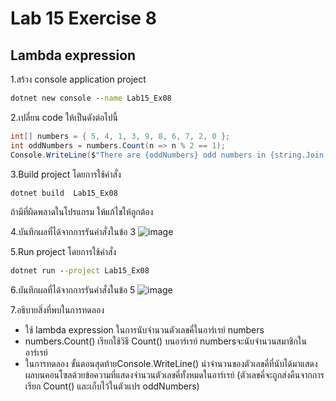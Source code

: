 # Lab 15 Exercise 8

## Lambda expression

1.สร้าง console application project

```cmd
dotnet new console --name Lab15_Ex08
```

2.เปลี่ยน code ให้เป็นดังต่อไปนี้

```cs
int[] numbers = { 5, 4, 1, 3, 9, 8, 6, 7, 2, 0 };
int oddNumbers = numbers.Count(n => n % 2 == 1);
Console.WriteLine($"There are {oddNumbers} odd numbers in {string.Join(" ", numbers)}");
```

3.Build project โดยการใช้คำสั่ง

```cmd
dotnet build  Lab15_Ex08
```

ถ้ามีที่ผิดพลาดในโปรแกรม ให้แก้ไขให้ถูกต้อง

4.บันทึกผลที่ได้จากการรันคำสั่งในข้อ 3
![image](https://github.com/65030121natthamon/03376836-OOP-2566-Lab-15/assets/144195611/aa9e81c9-f81f-4938-882c-f61adad3e4d3)

5.Run project โดยการใช้คำสั่ง

```cmd
dotnet run --project Lab15_Ex08
```

6.บันทึกผลที่ได้จากการรันคำสั่งในข้อ 5
![image](https://github.com/65030121natthamon/03376836-OOP-2566-Lab-15/assets/144195611/4af41a55-bc62-471e-9ca7-9e6a9c67bc74)

7.อธิบายสิ่งที่พบในการทดลอง
- ใช้ lambda expression ในการนับจำนวนตัวเลขคี่ในอาร์เรย์ numbers
- numbers.Count() เรียกใช้วิธี Count() บนอาร์เรย์ numbersจะนับจำนวนสมาชิกในอาร์เรย์
- ในการทดลอง ขั้นตอนสุดท้ายConsole.WriteLine() นำจำนวนของตัวเลขคี่ที่นับได้มาแสดงผลบนคอนโซลด้วยข้อความที่แสดงจำนวนตัวเลขคี่ทั้งหมดในอาร์เรย์ (ตัวเลขคี่จะถูกส่งคืนจากการเรียก Count() และเก็บไว้ในตัวแปร oddNumbers)
